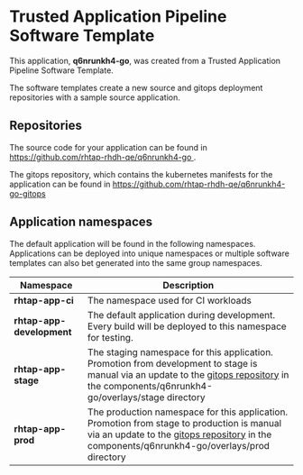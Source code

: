 # Trusted Application Pipeline Software Template

This application, **q6nrunkh4-go**, was created from a Trusted Application Pipeline Software Template.

The software templates create a new source and gitops deployment repositories with a sample source application. 

## Repositories

The source code for your application can be found in [https://github.com/rhtap-rhdh-qe/q6nrunkh4-go ](https://github.com/rhtap-rhdh-qe/q6nrunkh4-go ).
 
The gitops repository, which contains the kubernetes manifests for the application can be found in 
[https://github.com/rhtap-rhdh-qe/q6nrunkh4-go-gitops ](https://github.com/rhtap-rhdh-qe/q6nrunkh4-go-gitops ) 

## Application namespaces 

The default application will be found in the following namespaces. Applications can be deployed into unique namespaces or multiple software templates can also bet generated into the same group namespaces.  

|  Namespace   |  Description   |  
| -------- | -------- |
| **rhtap-app-ci** | The namespace used for CI workloads |
| **rhtap-app-development** | The default application during development. Every build will be deployed to this namespace for testing. |
| **rhtap-app-stage** | The staging namespace for this application. Promotion from development to stage is manual via an update to the [gitops repository](https://github.com/rhtap-rhdh-qe/q6nrunkh4-go-gitops ) in the components/q6nrunkh4-go/overlays/stage directory |
| **rhtap-app-prod** | The production namespace for this application. Promotion from stage to production is manual via an update to the [gitops repository](https://github.com/rhtap-rhdh-qe/q6nrunkh4-go-gitops ) in the components/q6nrunkh4-go/overlays/prod directory |
